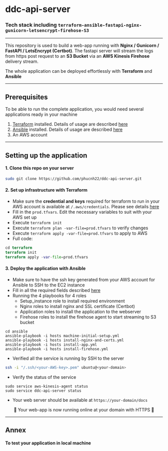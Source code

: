 # ddc-api-server
### Tech stack including `terraform-ansible-fastapi-nginx-gunicorn-letsencrypt-firehose-S3`
---
This repository is used to build a web-app running with **Nginx / Gunicorn / FastAPI / LetsEncrypt (Certbot)**. The fastapi server will stream the logs from https post request to an **S3 Bucket** via an **AWS Kinesis Firehose** delivery stream.

The whole application can be deployed effortlessly with **Terraform** and **Ansible**

--- 
## Prerequisites
To be able to run the complete application, you would need several applications ready in your machine
1. [Terraform](https://www.terraform.io/) installed. Details of usage are described [here](https://github.com/phucnh22/ddc-api-server/tree/main/terraform) 
2. [Ansible](https://docs.ansible.com/ansible/latest/installation_guide/intro_installation.html) installed. Details of usage are described [here](https://github.com/phucnh22/ddc-api-server/tree/main/terraform) 
3. An AWS account
---  
## Setting up the application
#### 1. Clone this repo on your server
```sh
sudo git clone https://github.com/phucnh22/ddc-api-server.git
```
#### 2. Set up infrastructure with Terraform

- Make sure the **credential and keys** required for terraform to run in your AWS account is available at `/.aws/credentials`. Please see details [here](https://github.com/phucnh22/ddc-api-server/tree/main/terraform) 
- Fill in the `prod.tfvars`. Edit the necessary variables to suit with your AWS set up
- Execute `terraform init`
- Execute `terraform plan -var-file=prod.tfvars` to verify changes
- Execute `terraform apply -var-file=prod.tfvars` to apply to AWS
- Full code:
```tf
cd terraform
terraform init
terraform apply -var-file=prod.tfvars
```

#### 3. Deploy the application with Ansible
- Make sure to have the ssh key generated from your AWS account for Ansible to SSH to the EC2 instance
- Fill in all the required fields described [here](https://github.com/phucnh22/ddc-api-server/tree/main/ansible)
- Running the 4 playbooks for 4 roles
  - Setup_instance role to install required environment
  - Nginx roles to install nginx and SSL certificate (Certbot)
  - Application roles to install the application to the webserver
  - Firehose roles to install the firehose agent to start streaming to S3 bucket
```
cd ansible
ansible-playbook -i hosts machine-initial-setup.yml
ansible-playbook -i hosts install-nginx-and-certs.yml
ansible-playbook -i hosts install-app.yml
ansible-playbook -i hosts install-firehose.yml
```
- Verified all the service is running by SSH to the server
```sh
ssh -i "/.ssh/<your-AWS-key>.pem" ubuntu@<your-domain>
```
- Verify the status of the service
```
sudo service aws-kinesis-agent status
sudo service ddc-api-server status
```
- Your web server should be available at `https://your-domain/docs`

<p style="text-align: center;">
 🎉 Your web-app is now running online at your domain with HTTPS 🎉   
</p>

---  
## Annex
#### To test your application in local machine
  